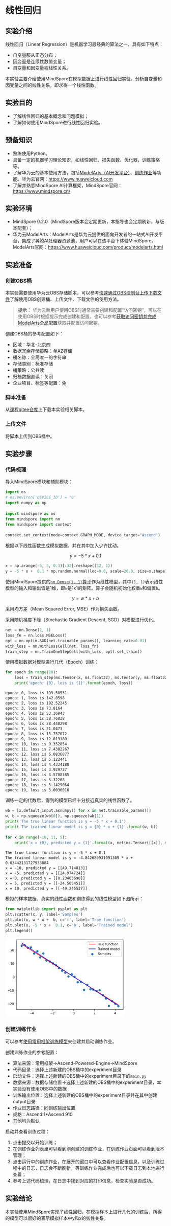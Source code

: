 # 线性回归

## 实验介绍

线性回归（Linear Regression）是机器学习最经典的算法之一，具有如下特点：

- 自变量服从正态分布；
- 因变量是连续性数值变量；
- 自变量和因变量程线性关系。

本实验主要介绍使用MindSpore在模拟数据上进行线性回归实验，分析自变量和因变量之间的线性关系，即求得一个线性函数。

## 实验目的

- 了解线性回归的基本概念和问题模拟；
- 了解如何使用MindSpore进行线性回归实验。

## 预备知识

- 熟练使用Python。
- 具备一定的机器学习理论知识，如线性回归、损失函数、优化器，训练策略等。
- 了解华为云的基本使用方法，包括[ModelArts（AI开发平台）](https://www.huaweicloud.com/product/modelarts.html)、[训练作业](https://support.huaweicloud.com/engineers-modelarts/modelarts_23_0046.html)等功能。华为云官网：https://www.huaweicloud.com
- 了解并熟悉MindSpore AI计算框架，MindSpore官网：https://www.mindspore.cn/

## 实验环境

- MindSpore 0.2.0（MindSpore版本会定期更新，本指导也会定期刷新，与版本配套）；
- 华为云ModelArts：ModelArts是华为云提供的面向开发者的一站式AI开发平台，集成了昇腾AI处理器资源池，用户可以在该平台下体验MindSpore。ModelArts官网：https://www.huaweicloud.com/product/modelarts.html

## 实验准备

### 创建OBS桶

本实验需要使用华为云OBS存储脚本，可以参考[快速通过OBS控制台上传下载文件](https://support.huaweicloud.com/qs-obs/obs_qs_0001.html)了解使用OBS创建桶、上传文件、下载文件的使用方法。

> **提示：** 华为云新用户使用OBS时通常需要创建和配置“访问密钥”，可以在使用OBS时根据提示完成创建和配置。也可以参考[获取访问密钥并完成ModelArts全局配置](https://support.huaweicloud.com/prepare-modelarts/modelarts_08_0002.html)获取并配置访问密钥。

创建OBS桶的参考配置如下：

- 区域：华北-北京四
- 数据冗余存储策略：单AZ存储
- 桶名称：全局唯一的字符串
- 存储类别：标准存储
- 桶策略：公共读
- 归档数据直读：关闭
- 企业项目、标签等配置：免

### 脚本准备

从[课程gitee仓库](https://gitee.com/mindspore/course)上下载本实验相关脚本。

### 上传文件

将脚本上传到OBS桶中。

## 实验步骤

### 代码梳理

导入MindSpore模块和辅助模块：

```python
import os
# os.environ['DEVICE_ID'] = '0'
import numpy as np

import mindspore as ms
from mindspore import nn
from mindspore import context

context.set_context(mode=context.GRAPH_MODE, device_target="Ascend")
```

根据以下线性函数生成模拟数据，并在其中加入少许扰动。

$$y = -5 * x + 0.1$$

```python
x = np.arange(-5, 5, 0.3)[:32].reshape((32, 1))
y = -5 * x +  0.1 * np.random.normal(loc=0.0, scale=20.0, size=x.shape)
```

使用MindSpore提供的[`nn.Dense(1, 1)`算子](https://www.mindspore.cn/api/zh-CN/0.2.0-alpha/api/python/mindspore/mindspore.nn.html#mindspore.nn.Dense)作为线性模型，其中`(1, 1)`表示线性模型的输入和输出皆是1维，即`w`是1x1的矩阵。算子会随机初始化权重`w`和偏置`b`。

$$y = w * x + b$$

采用均方差（Mean Squared Error, MSE）作为损失函数。

采用随机梯度下降（Stochastic Gradient Descent, SGD）对模型进行优化。

```python
net = nn.Dense(1, 1)
loss_fn = nn.loss.MSELoss()
opt = nn.optim.SGD(net.trainable_params(), learning_rate=0.01)
with_loss = nn.WithLossCell(net, loss_fn)
train_step = nn.TrainOneStepCell(with_loss, opt).set_train()
```

使用模拟数据对模型进行几代（Epoch）训练：

```python
for epoch in range(20):
    loss = train_step(ms.Tensor(x, ms.float32), ms.Tensor(y, ms.float32))
    print('epoch: {0}, loss is {1}'.format(epoch, loss))
```

    epoch: 0, loss is 199.50531
    epoch: 1, loss is 142.8598
    epoch: 2, loss is 102.52245
    epoch: 3, loss is 73.8164
    epoch: 4, loss is 53.36943
    epoch: 5, loss is 38.76838
    epoch: 6, loss is 28.440298
    epoch: 7, loss is 21.0473
    epoch: 8, loss is 15.757072
    epoch: 9, loss is 12.019189
    epoch: 10, loss is 9.352854
    epoch: 11, loss is 7.4382267
    epoch: 12, loss is 6.0836077
    epoch: 13, loss is 5.122441
    epoch: 14, loss is 4.4334188
    epoch: 15, loss is 3.929727
    epoch: 16, loss is 3.5708385
    epoch: 17, loss is 3.32268
    epoch: 18, loss is 3.1429064
    epoch: 19, loss is 3.0036016

训练一定的代数后，得到的模型已经十分接近真实的线性函数了。

```python
wb = [x.default_input.asnumpy() for x in net.trainable_params()]
w, b = np.squeeze(wb[0]), np.squeeze(wb[1])
print('The true linear function is y = -5 * x + 0.1')
print('The trained linear model is y = {0} * x + {1}'.format(w, b))

for x in range(-10, 11, 5):
    print('x = {0}, predicted y = {1}'.format(x, net(ms.Tensor([[x]], ms.float32))))
```

    The true linear function is y = -5 * x + 0.1
    The trained linear model is y = -4.842680931091309 * x + 0.03442131727933884
    x = -10, predicted y = [[49.714813]]
    x = -5, predicted y = [[24.974724]]
    x = 0, predicted y = [[0.23463698]]
    x = 5, predicted y = [[-24.505451]]
    x = 10, predicted y = [[-49.245537]]

模拟的样本数据、真实的线性函数和训练得到的线性模型如下图所示：

```python
from matplotlib import pyplot as plt
plt.scatter(x, y, label='Samples')
plt.plot(x, w * x +  b, c='r', label='True function')
plt.plot(x, -5 * x +  0.1, c='b', label='Trained model')
plt.legend()
```

![linear function and samples](images/linear_function_and_samples.png)

### 创建训练作业

可以参考[使用常用框架训练模型](https://support.huaweicloud.com/engineers-modelarts/modelarts_23_0238.html)来创建并启动训练作业。

创建训练作业的参考配置：

- 算法来源：常用框架->Ascend-Powered-Engine->MindSpore
- 代码目录：选择上述新建的OBS桶中的experiment目录
- 启动文件：选择上述新建的OBS桶中的experiment目录下的`main.py`
- 数据来源：数据存储位置->选择上述新建的OBS桶中的experiment目录，本实验没有使用OBS中的数据
- 训练输出位置：选择上述新建的OBS桶中的experiment目录并在其中创建output目录
- 作业日志路径：同训练输出位置
- 规格：Ascend:1*Ascend 910
- 其他均为默认

启动并查看训练过程：

1. 点击提交以开始训练；
2. 在训练作业列表里可以看到刚创建的训练作业，在训练作业页面可以看到版本管理；
3. 点击运行中的训练作业，在展开的窗口中可以查看作业配置信息，以及训练过程中的日志，日志会不断刷新，等训练作业完成后也可以下载日志到本地进行查看；
4. 参考上述代码梳理，在日志中找到对应的打印信息，检查实验是否成功。

## 实验结论

本实验使用MindSpore实现了线性回归，在模拟样本上进行几代的训练后，所得的模型可以很好的表示模拟样本中y和x的线性关系。
